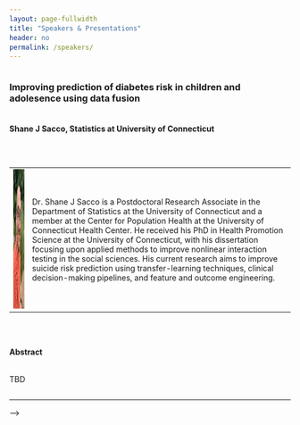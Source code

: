 ```yaml
---
layout: page-fullwidth
title: "Speakers & Presentations"
header: no
permalink: /speakers/
---
```


<div id="speaker1" style="display: flex; flex-direction: column;">

<h3>Improving prediction of diabetes risk in children and adolesence using data fusion</h3>

<h4>Shane J Sacco, Statistics at University of Connecticut</h4>

<p>
<table border=0><tr><td><img class="imgfloat" src="../docs/sjsacco bio pic.jpg", width=200, height=250/></td><td>Dr. Shane J Sacco is a Postdoctoral Research Associate in the Department of Statistics at the University of Connecticut and a member at the Center for Population Health at the University of Connecticut Health Center. He received his PhD in Health Promotion Science at the University of Connecticut, with his dissertation focusing upon applied methods to improve nonlinear interaction testing in the social sciences. His current research aims to improve suicide risk prediction using transfer-learning techniques, clinical decision-making pipelines, and feature and outcome engineering.</td></tr></table>
</p>


<h4>Abstract</h4>

TBD

</div>

----

-->
